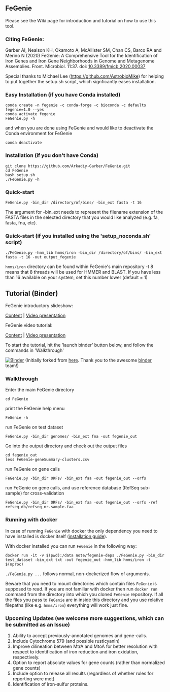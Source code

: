 ## FeGenie


Please see the Wiki page for introduction and tutorial on how to use this tool.

### Citing FeGenie:

Garber AI, Nealson KH, Okamoto A, McAllister SM, Chan CS, Barco RA and Merino N (2020) FeGenie: A Comprehensive Tool for the Identification of Iron Genes and Iron Gene Neighborhoods in Genome and Metagenome Assemblies. Front. Microbiol. 11:37. doi: [10.3389/fmicb.2020.00037](https://www.frontiersin.org/articles/10.3389/fmicb.2020.00037/full)

Special thanks to Michael Lee (https://github.com/AstrobioMike) for helping to put together the setup.sh script, which signficantly eases installation.


### Easy Installation (if you have Conda installed)
    conda create -n fegenie -c conda-forge -c bioconda -c defaults fegenie=1.0 --yes
    conda activate fegenie
    FeGenie.py -h

and when you are done using FeGenie and would like to deactivate the Conda environment for FeGenie

    conda deactivate

### Installation (if you don't have Conda)
    git clone https://github.com/Arkadiy-Garber/FeGenie.git
    cd FeGenie
    bash setup.sh
    ./FeGenie.py -h

### Quick-start
    FeGenie.py -bin_dir /directory/of/bins/ -bin_ext fasta -t 16
The argument for -bin_ext needs to represent the filename extension of the FASTA files in the selected directory that you would like analyzed (e.g. fa, fasta, fna, etc).


### Quick-start (if you installed using the 'setup_noconda.sh' script)
    ./FeGenie.py -hmm_lib hmms/iron -bin_dir /directory/of/bins/ -bin_ext fasta -t 16 -out output_fegenie
`hmms/iron` directory can be found within FeGenie's main repository
-t 8 means that 8 threads will be used for HMMER and BLAST. If you have less than 16 available on your system, set this number lower (default = 1)

## Tutorial (Binder)

FeGenie introductory slideshow:

[Content](https://github.com/biovcnet/topic-functional-annotation/blob/master/Lesson-4/FeGenie%20intro%20and%20tutorial.pdf) | [Video presentation](https://www.youtube.com/watch?v=sp5ZDcHaYOc&t=24s)


FeGenie video tutorial:

[Content](https://github.com/biovcnet/topic-functional-annotation/blob/master/Lesson-4/README.md) | [Video presentation](https://www.youtube.com/watch?v=WV0GAGSD4kc)


To start the tutorial, hit the 'launch binder' button below, and follow the commands in 'Walkthrough'

[![Binder](https://mybinder.org/badge_logo.svg)](https://mybinder.org/v2/gh/Arkadiy-Garber/bvcn-binder-FeGenie/master?urlpath=lab)
(Initially forked from [here](https://github.com/binder-examples/conda). Thank you to the awesome [binder](https://mybinder.org/) team!)


### Walkthrough

Enter the main FeGenie directory

    cd FeGenie

print the FeGenie help menu

    FeGenie -h

run FeGenie on test dataset

    FeGenie.py -bin_dir genomes/ -bin_ext fna -out fegenie_out

Go into the output directory and check out the output files

    cd fegenie_out
    less FeGenie-geneSummary-clusters.csv

run FeGenie on gene calls

    FeGenie.py -bin_dir ORFs/ -bin_ext faa -out fegenie_out --orfs

run FeGenie on gene calls, and use reference database (RefSeq sub-sample) for cross-validation

    FeGenie.py -bin_dir ORFs/ -bin_ext faa -out fegenie_out --orfs -ref refseq_db/refseq_nr.sample.faa


### Running with docker

In case of running `FeGenie` with docker the only dependency you need to have installed is docker itself ([installation guide](https://docs.docker.com/install/)).

With docker installed you can run `FeGenie` in the following way:

    docker run -it -v $(pwd):/data note/fegenie-deps ./FeGenie.py -bin_dir test_dataset -bin_ext txt -out fegenie_out -hmm_lib hmms/iron -t $(nproc)

`./FeGenie.py ...` follows normal, non-dockerized flow of arguments.

Beware that you need to mount directories which contain files `FeGenie` is supposed to read. If you are not familiar with docker then run `docker run` command from the directory into which you cloned `FeGenie` repository. If all the files you pass to `FeGenie` are in inside this directory and you use relative filepaths (like e.g. `hmms/iron`) everything will work just fine.

### Upcoming Updates (we welcome more suggestions, which can be submitted as an Issue)
1) Ability to accept previously-annotated genomes and gene-calls.
2) Include Cytochrome 579 (and possible rusticyanin)
3) Improve dilineation between MtrA and MtoA for better resolution with respect to identification of iron reduction and iron oxidation, respectively.
5) Option to report absolute values for gene counts (rather than normalized gene counts)
6) Include option to release all results (regardless of whether rules for reporting were met)
7) Identification of iron-sulfur proteins.

